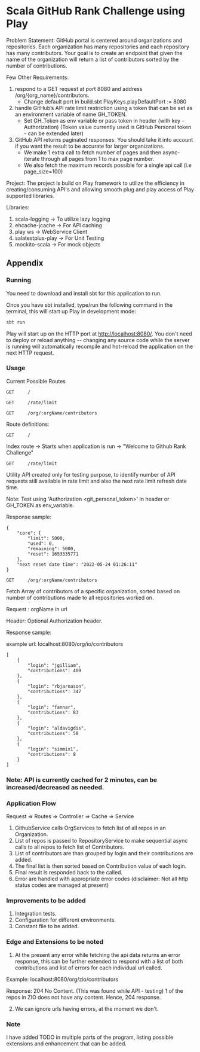 # Scala GitHub Rank Challenge using Play

Problem Statement:
GitHub portal is centered around organizations and repositories. Each organization has many
repositories and each repository has many contributors. Your goal is to create an endpoint that given
the name of the organization will return a list of contributors sorted by the number of contributions.

Few Other Requirements:
1. respond to a GET request at port 8080 and address /org/{org_name}/contributors\.
   - Change default port in build.sbt   PlayKeys.playDefaultPort := 8080
2. handle GitHub’s API rate limit restriction using a token that can be set as an environment variable of name GH_TOKEN.
   - Set GH_Token as env variable or pass token in header (with key - Authorization) (Token value currently used is GitHub Personal token - can be extended later)
4. GitHub API returns paginated responses. You should take it into account if you want the result to be accurate for larger organizations.
   - We make 1 extra call to fetch number of pages and then async-iterate through all pages from 1 to max page number.
   - We also fetch the maximum records possible for a single api call (i.e page_size=100)

Project:
The project is build on Play framework to utilize the efficiency in creating/consuming API's and allowing smooth plug and play access of Play supported libraries.

Libraries:
1. scala-logging     -> To utilize lazy logging 
2. ehcache-jcache    -> For API caching
3. play ws           -> WebService Client
4. salatestplus-play -> For Unit Testing
5. mockito-scala     -> For mock objects

## Appendix

### Running

You need to download and install sbt for this application to run.

Once you have sbt installed, type/run the following command in the terminal, this will start up Play in development mode:

```bash
sbt run
```

Play will start up on the HTTP port at <http://localhost:8080/>. You don't need to deploy or reload anything -- changing
any source code while the server is running will automatically recompile and hot-reload the application on the next HTTP request.

### Usage

Current Possible Routes

```routes
GET     /                               

GET     /rate/limit                     

GET     /org/:orgName/contributors      
```

Route definitions:

```routes
GET     / 
```
Index route -> Starts when application is run -> "Welcome to Github Rank Challenge"

```routes
GET     /rate/limit
```

Utility API created only for testing purpose, to identify number of API requests still available in rate limit
and also the next rate limit refresh date time.

Note: Test using 'Authorization <git_personal_token>' in header or GH_TOKEN as env_variable.

Response sample:
```Response
{
    "core": {
        "limit": 5000,
        "used": 0,
        "remaining": 5000,
        "reset": 1653335771
    },
    "next reset date time": "2022-05-24 01:26:11"
}
```

```routes
GET     /org/:orgName/contributors      
```

Fetch Array of contributors of a specific organization, sorted based on number of contributions made to all repositories worked on.

Request : orgName in url

Header: Optional Authorization header.

Response sample:

example url: localhost:8080/org/io/contributors
```Response
[
    {
        "login": "jgilliam",
        "contributions": 409
    },
    {
        "login": "rbjarnason",
        "contributions": 347
    },
    {
        "login": "fannar",
        "contributions": 83
    },
    {
        "login": "aldavigdis",
        "contributions": 58
    },
    {
        "login": "simmix1",
        "contributions": 8
    }
]
```

### Note: API is currently cached for 2 minutes, can be increased/decreased as needed.


### Application Flow
Request => Routes => Controller => Cache => Service

1. GithubService calls OrgServices to fetch list of all repos in an Organization.
2. List of repos is passed to RepositoryService to make sequential async calls to all repos to fetch list of Contributors.
3. List of contributors are than grouped by login and their contributions are added.
4. The final list is then sorted based on Contribution value of each login.
5. Final result is responded back to the called.
6. Error are handled with appropriate error codes (disclaimer: Not all http status codes are managed at present)

### Improvements to be added
1. Integration tests. 
2. Configuration for different environments.
3. Constant file to be added.

### Edge and Extensions to be noted
1. At the present any error while fetching the api data returns an error response, this can be further extended to respond
with a list of both contributions and list of errors for each individual url called.

Example: localhost:8080/org/zio/contributors

Response: 204 No Content. (This was found while API - testing) 1 of the repos in ZIO does not have any content. Hence, 204 response.

2. We can ignore urls having errors, at the moment we don't.

### Note
I have added TODO in multiple parts of the program, listing possible extensions and enhancement that can be added.
